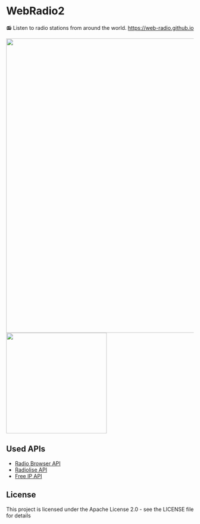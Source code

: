 # WebRadio2

📻 Listen to radio stations from around the world. https://web-radio.github.io

<img src="https://github.com/web-radio/web-radio.github.io/assets/91561391/94880ee7-5c48-4772-a26a-4422c95cdb59" width="790" />
<img src="https://github.com/web-radio/web-radio.github.io/assets/91561391/0ecd6ad9-4b1a-49f5-a263-ba5c29ac2300" width="270" />

## Used APIs

- [Radio Browser API](https://api.radio-browser.info)
- [Radiolise API](https://gitlab.com/radiolise/radiolise.gitlab.io)
- [Free IP API](https://freeipapi.com)

## License

This project is licensed under the Apache License 2.0 - see the LICENSE file for details
